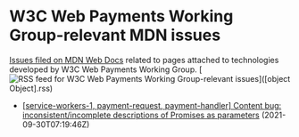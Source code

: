 # W3C Web Payments Working Group-relevant MDN issues

[Issues filed on MDN Web Docs](https://github.com/mdn/content/issues) related to pages attached to technologies developed by W3C Web Payments Working Group. [![RSS feed for W3C Web Payments Working Group-relevant issues](https://www.w3.org/QA/2007/04/feed_icon)]([object Object].rss)

* [\[service-workers-1, payment-request, payment-handler\] Content bug: inconsistent/incomplete descriptions of Promises as parameters](https://github.com/mdn/content/issues/9362) (2021-09-30T07:19:46Z)
  
